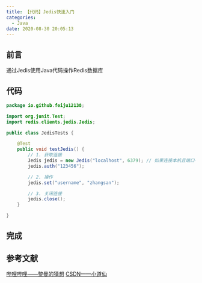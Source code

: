 ```yaml
---
title: 【代码】Jedis快速入门
categories:
  - Java
date: 2020-08-30 20:05:13
---
```


## 前言

通过Jedis使用Java代码操作Redis数据库

<!-- more -->

## 代码

``` java
package io.github.feiju12138;

import org.junit.Test;
import redis.clients.jedis.Jedis;

public class JedisTests {

    @Test
    public void testJedis() {
        // 1. 获取连接
        Jedis jedis = new Jedis("localhost", 6379); // 如果连接本机且端口号为默认，可以使用无参构造
        jedis.auth("123456");

        // 2. 操作
        jedis.set("username", "zhangsan");

        // 3. 关闭连接
        jedis.close();
    }

}
```

## 完成

## 参考文献

[哔哩哔哩——黎曼的猜想](https://www.bilibili.com/video/BV1uJ411k7wy)
[CSDN——小道仙](https://blog.csdn.net/Tomwildboar/article/details/89296322)

